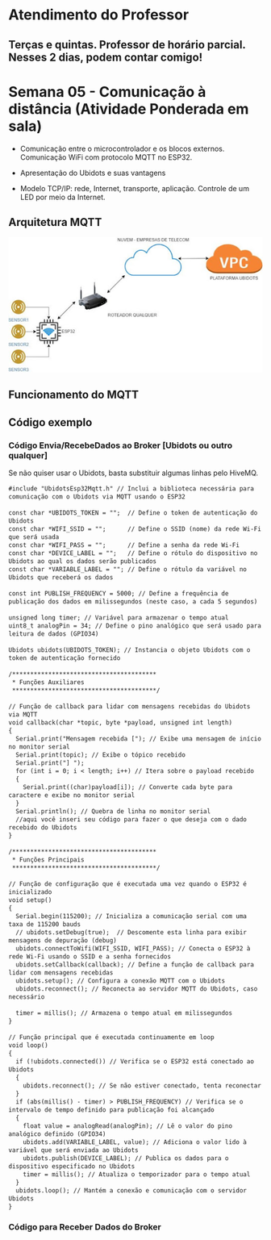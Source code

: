 # Atendimento do Professor

## Terças e quintas. Professor de horário parcial. Nesses 2 dias, podem contar comigo!

# Semana 05 - Comunicação à distância (Atividade Ponderada em sala)

* Comunicação entre o microcontrolador e os blocos externos. Comunicação WiFi com protocolo MQTT no ESP32. 

* Apresentação do Ubidots e suas vantagens

* Modelo TCP/IP: rede, Internet, transporte, aplicação. Controle de um LED por meio da Internet.

## Arquitetura MQTT

![Arquitetura Ubidots](https://github.com/agodoi/m04-semana05/blob/main/imgs/arquiteturaUbidots.jpg)

## Funcionamento do MQTT


## Código exemplo


### Código Envia/RecebeDados ao Broker [Ubidots ou outro qualquer]

Se não quiser usar o Ubidots, basta substituir algumas linhas pelo HiveMQ.

```
#include "UbidotsEsp32Mqtt.h" // Inclui a biblioteca necessária para comunicação com o Ubidots via MQTT usando o ESP32

const char *UBIDOTS_TOKEN = "";  // Define o token de autenticação do Ubidots
const char *WIFI_SSID = "";      // Define o SSID (nome) da rede Wi-Fi que será usada
const char *WIFI_PASS = "";      // Define a senha da rede Wi-Fi
const char *DEVICE_LABEL = "";   // Define o rótulo do dispositivo no Ubidots ao qual os dados serão publicados
const char *VARIABLE_LABEL = ""; // Define o rótulo da variável no Ubidots que receberá os dados

const int PUBLISH_FREQUENCY = 5000; // Define a frequência de publicação dos dados em milissegundos (neste caso, a cada 5 segundos)

unsigned long timer; // Variável para armazenar o tempo atual
uint8_t analogPin = 34; // Define o pino analógico que será usado para leitura de dados (GPIO34)

Ubidots ubidots(UBIDOTS_TOKEN); // Instancia o objeto Ubidots com o token de autenticação fornecido

/****************************************
 * Funções Auxiliares
 ****************************************/

// Função de callback para lidar com mensagens recebidas do Ubidots via MQTT
void callback(char *topic, byte *payload, unsigned int length)
{
  Serial.print("Mensagem recebida ["); // Exibe uma mensagem de início no monitor serial
  Serial.print(topic); // Exibe o tópico recebido
  Serial.print("] ");
  for (int i = 0; i < length; i++) // Itera sobre o payload recebido
  {
    Serial.print((char)payload[i]); // Converte cada byte para caractere e exibe no monitor serial
  }
  Serial.println(); // Quebra de linha no monitor serial
  //aqui você inseri seu código para fazer o que deseja com o dado recebido do Ubidots
}

/****************************************
 * Funções Principais
 ****************************************/

// Função de configuração que é executada uma vez quando o ESP32 é inicializado
void setup()
{
  Serial.begin(115200); // Inicializa a comunicação serial com uma taxa de 115200 bauds
  // ubidots.setDebug(true);  // Descomente esta linha para exibir mensagens de depuração (debug)
  ubidots.connectToWifi(WIFI_SSID, WIFI_PASS); // Conecta o ESP32 à rede Wi-Fi usando o SSID e a senha fornecidos
  ubidots.setCallback(callback); // Define a função de callback para lidar com mensagens recebidas
  ubidots.setup(); // Configura a conexão MQTT com o Ubidots
  ubidots.reconnect(); // Reconecta ao servidor MQTT do Ubidots, caso necessário

  timer = millis(); // Armazena o tempo atual em milissegundos
}

// Função principal que é executada continuamente em loop
void loop()
{
  if (!ubidots.connected()) // Verifica se o ESP32 está conectado ao Ubidots
  {
    ubidots.reconnect(); // Se não estiver conectado, tenta reconectar
  }
  if (abs(millis() - timer) > PUBLISH_FREQUENCY) // Verifica se o intervalo de tempo definido para publicação foi alcançado
  {
    float value = analogRead(analogPin); // Lê o valor do pino analógico definido (GPIO34)
    ubidots.add(VARIABLE_LABEL, value); // Adiciona o valor lido à variável que será enviada ao Ubidots
    ubidots.publish(DEVICE_LABEL); // Publica os dados para o dispositivo especificado no Ubidots
    timer = millis(); // Atualiza o temporizador para o tempo atual
  }
  ubidots.loop(); // Mantém a conexão e comunicação com o servidor Ubidots
}
```

### Código para Receber Dados do Broker
